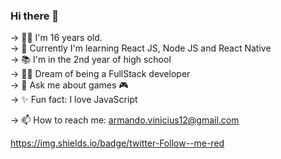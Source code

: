 ### Hi there 👋

→ 👶🏻 I'm 16 years old. <br>
→ 🧠 Currently I'm learning React JS, Node JS and React Native <br>
→ 📚 I'm in the 2nd year of high school <br>
→ 👨‍🎓 Dream of being a FullStack developer <br>
→ 💬 Ask me about games 🎮 <br>
→ ✨ Fun fact: I love JavaScript <br>

→ 📫 How to reach me: armando.vinicius12@gmail.com

<a href="https://twitter.com/vini_armand0">https://img.shields.io/badge/twitter-Follow--me-red</a>
<!--
**ArmandoVinicius/ArmandoVinicius** is a ✨ _special_ ✨ repository because its `README.md` (this file) appears on your GitHub profile.

Here are some ideas to get you started:

- 🔭 I’m currently working on ...
- 👯 I’m looking to collaborate on ...
- 🤔 I’m looking for help with ...
- 😄 Pronouns: ...

-->
